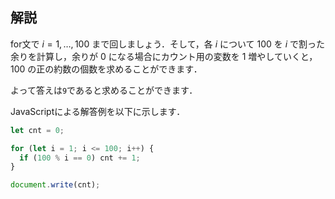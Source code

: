 ## 解説
for文で $i=1, \ldots, 100$ まで回しましょう．そして，各 $i$ について $100$ を $i$ で割った余りを計算し，余りが $0$ になる場合にカウント用の変数を $1$ 増やしていくと， $100$ の正の約数の個数を求めることができます．

よって答えは```9```であると求めることができます．

JavaScriptによる解答例を以下に示します．
```js:count_divisors.js
let cnt = 0;

for (let i = 1; i <= 100; i++) {
  if (100 % i == 0) cnt += 1;
}

document.write(cnt);
```
